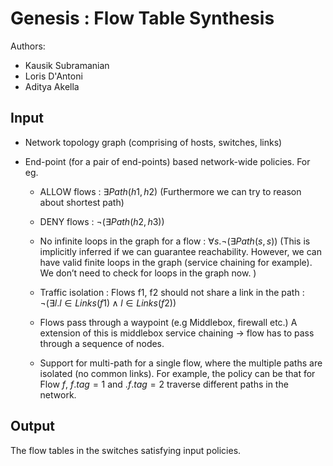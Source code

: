 
Genesis : Flow Table Synthesis
====================
Authors:
- Kausik Subramanian 
- Loris D'Antoni
- Aditya Akella


Input
-----
-   Network topology graph (comprising of hosts, switches, links)

-   End-point (for a pair of end-points) based network-wide policies.
    For eg.

    -   ALLOW flows : $\exists Path(h1,h2)$ (Furthermore we can try to
        reason about shortest path)

    -   DENY flows : $\neg (\exists Path(h2,h3))$

    -   No infinite loops in the graph for a flow :
        $\forall s. \neg (\exists Path(s,s))$ (This is implicitly
        inferred if we can guarantee reachability. However, we can have
        valid finite loops in the graph (service chaining for example).
        We don’t need to check for loops in the graph now. )

    -   Traffic isolation : Flows f1, f2 should not share a link in the
        path :
        $\neg (\exists l. l \in Links(f1) \wedge l \in Links(f2))$

    -   Flows pass through a waypoint (e.g Middlebox, firewall etc.) A
        extension of this is middlebox service chaining $\rightarrow$
        flow has to pass through a sequence of nodes.

    -   Support for multi-path for a single flow, where the multiple
        paths are isolated (no common links). For example, the policy
        can be that for Flow $f$, $f.tag = 1$ and $.f.tag =2$ traverse
        different paths in the network.

Output
------

The flow tables in the switches satisfying input policies.

